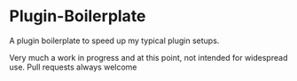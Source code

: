 # Plugin-Boilerplate
A plugin boilerplate to speed up my typical plugin setups.

Very much a work in progress and at this point, not intended for widespread use.
Pull requests always welcome

